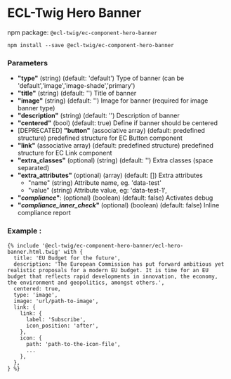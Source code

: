 # ECL-Twig Hero Banner

npm package: `@ecl-twig/ec-component-hero-banner`

```shell
npm install --save @ecl-twig/ec-component-hero-banner
```

### Parameters

- **"type"** (string) (default: 'default') Type of banner (can be 'default','image','image-shade','primary')
- **"title"** (string) (default: '') Title of banner
- **"image"** (string) (default: '') Image for banner (required for image banner type)
- **"description"** (string) (default: '') Description of banner
- **"centered"** (bool) (default: true) Define if banner should be centered
- [DEPRECATED] **"button"** (associative array) (default: predefined structure) predefined structure for EC Button component
- **"link"** (associative array) (default: predefined structure) predefined structure for EC Link component
- **"extra_classes"** (optional) (string) (default: '') Extra classes (space separated)
- **"extra_attributes"** (optional) (array) (default: []) Extra attributes
  - "name" (string) Attribute name, eg. 'data-test'
  - "value" (string) Attribute value, eg: 'data-test-1',
- **"_compliance_"**: (optional) (boolean) (default: false) Activates debug
- **"_compliance_inner_check_"** (optional) (boolean) (default: false) Inline compliance report

### Example :

<!-- prettier-ignore -->
```twig
{% include '@ecl-twig/ec-component-hero-banner/ecl-hero-banner.html.twig' with {  
  title: 'EU Budget for the future',  
  description: 'The European Commission has put forward ambitious yet realistic proposals for a modern EU budget. It is time for an EU budget that reflects rapid developments in innovation, the economy, the environment and geopolitics, amongst others.',  
  centered: true,  
  type: 'image',  
  image: 'url/path-to-image',  
  link: {  
    link: {  
      label: 'Subscribe',  
      icon_position: 'after',  
    },  
    icon: {  
      path: 'path-to-the-icon-file',  
      ...  
    },  
  },  
} %}
```

